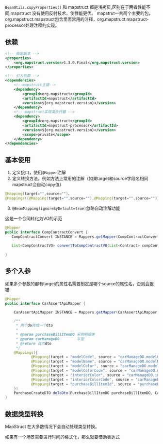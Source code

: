 `BeanUtils.copyProperties()` 和 mapstruct 都是浅拷贝,区别在于两者性能不同,mapstruct 没有使用反射技术，使性能更优。
mapstrut一共两个主要的包，org.mapstruct.mapstruct包含里面常用的注释，org.mapstruct.mapstruct-processor处理注释的实现。

## 依赖

```xml
<!-- 指定版本 -->
<properties>
	<org.mapstruct.version>1.3.0.Final</org.mapstruct.version>
</properties>

<!-- 引入依赖 -->
<dependencies>
	<!--mapstruct主键-->
	<dependency>
		<groupId>org.mapstruct</groupId>
		<artifactId>mapstruct</artifactId>
		<version>${org.mapstruct.version}</version>
	</dependency>
	<!-- mapstruct实现类执行器 -->
	<dependency>
		<groupId>org.mapstruct</groupId>
		<artifactId>mapstruct-processor</artifactId>
		<version>${org.mapstruct.version}</version>
		<scope>private</scope>
	</dependency>
</dependencies>

```

## 基本使用

1. 定义接口，使用`@Mapper`注解
2. 定义转换方法，例如方法上常用的注解（如果target和source字段名相同mapstruct会自动copy值）
```java
@Mapping(target="",source="")、
@Mappings({@Mapping(target="",source=""),@Mapping(target="",source="")})
```

3. `@BeanMapping(ignoreByDefault=true)`忽略自动注解功能

这是一个合同转化为VO的示范

```java
@Mapper  
public interface CompContractConvert {  
   CompContractConvert INSTANCE = Mappers.getMapper(CompContractConvert.class);  
  
   List<CompContractVO> convertToCompContractVO(List<Contract> compContracts);  
  
}
```

## 多个入参

如果多个参数的都有target的属性名需要制定是哪个source的属性名，否则会报错

```java
@Mapper
public interface CarAssertApiMapper {

    CarAssertApiMapper INSTANCE = Mappers.getMapper(CarAssertApiMapper.class);

    /**
     * 两个do转成一个dto
     *
     * @param purchaseBillItemDO 采购明细单
     * @param carManageDO        车型
     * @return 目的dto
     */
    @Mappings({
            @Mapping(target = "modelCode", source = "carManageDO.modelCode"),
            @Mapping(target = "modelName", source = "carManageDO.modelName"),
            @Mapping(target = "modelColor", source = "carManageDO.modelColor"),
            @Mapping(target = "modelColorCode", source = "carManageDO.modelColorCode"),
            @Mapping(target = "interiorColor", source = "carManageDO.interiorColor"),
            @Mapping(target = "interiorColorCode", source = "carManageDO.interiorColorCode"),
            @Mapping(target = "purchaseBillItemId", source = "purchaseBillItemDO.billItemId")
    })
    PurchaseCreateDTO doToDto(PurchaseBillItemDO purchaseBillItemDO, CarManageDO carManageDO);
}

```

## 数据类型转换

MapStruct 在大多数情况下会自动处理类型转换。

如果有一个场景需要进行时间的格式化，那么就要借助表达式


